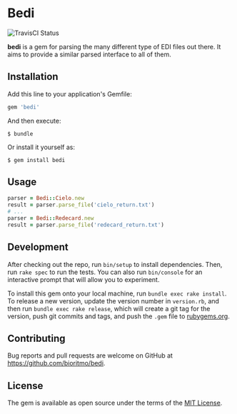 # Bedi

![TravisCI Status](https://travis-ci.org/bioritmo/bedi.svg?branch=master)

**bedi** is a gem for parsing the many different type of EDI files out there.
It aims to provide a similar parsed interface to all of them.

## Installation

Add this line to your application's Gemfile:

```ruby
gem 'bedi'
```

And then execute:

    $ bundle

Or install it yourself as:

    $ gem install bedi

## Usage

```ruby
parser = Bedi::Cielo.new
result = parser.parse_file('cielo_return.txt')
# ...
parser = Bedi::Redecard.new
result = parser.parse_file('redecard_return.txt')
```

## Development

After checking out the repo, run `bin/setup` to install dependencies. Then, run `rake spec` to run the tests. You can also run `bin/console` for an interactive prompt that will allow you to experiment.

To install this gem onto your local machine, run `bundle exec rake install`. To release a new version, update the version number in `version.rb`, and then run `bundle exec rake release`, which will create a git tag for the version, push git commits and tags, and push the `.gem` file to [rubygems.org](https://rubygems.org).

## Contributing

Bug reports and pull requests are welcome on GitHub at https://github.com/bioritmo/bedi.

## License

The gem is available as open source under the terms of the [MIT License](http://opensource.org/licenses/MIT).
